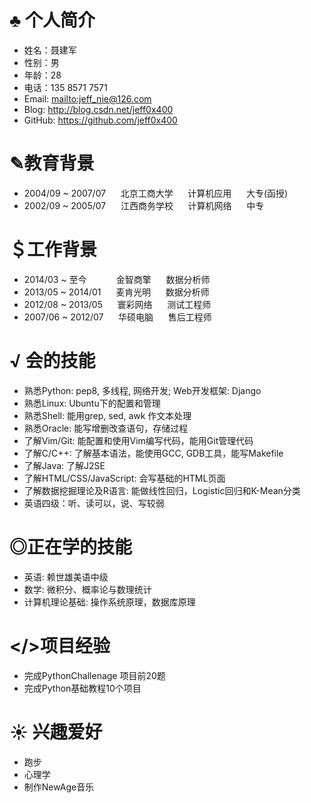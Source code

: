 ♣ 个人简介
========
* 姓名：聂建军
* 性别：男
* 年龄：28
* 电话：135 8571 7571
* Email: <mailto:jeff_nie@126.com>
* Blog: <http://blog.csdn.net/jeff0x400>
* GitHub: <https://github.com/jeff0x400>


✎教育背景
========     
* 2004/09 ~ 2007/07&nbsp;&nbsp;&nbsp;&nbsp;&nbsp;&nbsp;北京工商大学&nbsp;&nbsp;&nbsp;&nbsp;&nbsp;&nbsp;计算机应用&nbsp;&nbsp;&nbsp;&nbsp;&nbsp;&nbsp;大专(函授)
* 2002/09 ~ 2005/07&nbsp;&nbsp;&nbsp;&nbsp;&nbsp;&nbsp;江西商务学校&nbsp;&nbsp;&nbsp;&nbsp;&nbsp;&nbsp;计算机网络&nbsp;&nbsp;&nbsp;&nbsp;&nbsp;&nbsp;中专

＄工作背景
========
* 2014/03 ~ 至今&nbsp;&nbsp;&nbsp;&nbsp;&nbsp;&nbsp;&nbsp;&nbsp;&nbsp;&nbsp;&nbsp;&nbsp;金智商擎&nbsp;&nbsp;&nbsp;&nbsp;&nbsp;&nbsp;数据分析师
* 2013/05 ~ 2014/01&nbsp;&nbsp;&nbsp;&nbsp;&nbsp;&nbsp;麦肯光明&nbsp;&nbsp;&nbsp;&nbsp;&nbsp;&nbsp;数据分析师
* 2012/08 ~ 2013/05&nbsp;&nbsp;&nbsp;&nbsp;&nbsp;&nbsp;寰彩网络&nbsp;&nbsp;&nbsp;&nbsp;&nbsp;&nbsp;测试工程师
* 2007/06 ~ 2012/07&nbsp;&nbsp;&nbsp;&nbsp;&nbsp;&nbsp;华硕电脑&nbsp;&nbsp;&nbsp;&nbsp;&nbsp;&nbsp;售后工程师



√ 会的技能
========
* 熟悉Python: pep8, 多线程, 网络开发; Web开发框架: Django
* 熟悉Linux: Ubuntu下的配置和管理
* 熟悉Shell: 能用grep, sed, awk 作文本处理
* 熟悉Oracle: 能写增删改查语句，存储过程
* 了解Vim/Git: 能配置和使用Vim编写代码，能用Git管理代码
* 了解C/C++: 了解基本语法，能使用GCC, GDB工具，能写Makefile
* 了解Java: 了解J2SE
* 了解HTML/CSS/JavaScript: 会写基础的HTML页面
* 了解数据挖掘理论及R语言: 能做线性回归，Logistic回归和K-Mean分类
* 英语四级：听、读可以，说、写较弱

◎正在学的技能
========
* 英语: 赖世雄美语中级
* 数学: 微积分、概率论与数理统计
* 计算机理论基础: 操作系统原理，数据库原理


</>项目经验
========
* 完成PythonChallenage 项目前20题
* 完成Python基础教程10个项目

☀ 兴趣爱好
=========
* 跑步
* 心理学
* 制作NewAge音乐
